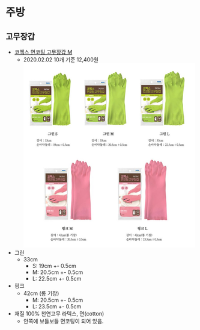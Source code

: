 # 주방

## 고무장갑
* [코멕스 면코팅 고무장갑 M](https://coupa.ng/bnSOJU)
  * 2020.02.02 10개 기준 12,400원
![](rubber_gloves.png)
* 그린
  * 33cm
    * S: 19cm +- 0.5cm
    * M: 20.5cm +- 0.5cm
    * L: 22.5cm +- 0.5cm
* 핑크
  * 42cm (롱 기장)
    * M: 20.5cm +- 0.5cm
    * L: 23.5cm +- 0.5cm
* 재질 100% 천연고무 라텍스, 면(cotton)
  * 안쪽에 보들보들 면코팅이 되어 있음.